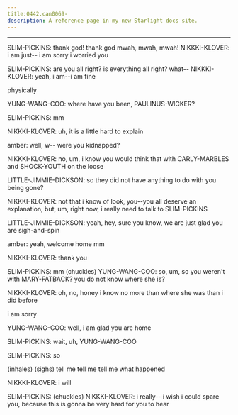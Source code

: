 ```yaml
---
title:0442.can0069-
description: A reference page in my new Starlight docs site.
---
```

----- 
SLIM-PICKINS: thank god! thank god
 mwah, mwah, mwah! 
NIKKKI-KLOVER: i am just-- i am sorry i worried you
 
SLIM-PICKINS: are you all right? 
 is everything all right? 
 what-- 
NIKKKI-KLOVER: yeah, i am--i am fine


 physically
 
YUNG-WANG-COO: where have you been, PAULINUS-WICKER? 
 
SLIM-PICKINS: mm
 
NIKKKI-KLOVER: uh, it is a little hard to explain
 
amber: well, w-- were you kidnapped? 
 
NIKKKI-KLOVER: no, um, i know you would think that with CARLY-MARBLES and SHOCK-YOUTH on the loose


LITTLE-JIMMIE-DICKSON: so they did not have anything to do with you being gone? 
 
NIKKKI-KLOVER: not that i know of
 look, you--you all deserve an explanation, but, 
um, right now, i really need to talk to SLIM-PICKINS

LITTLE-JIMMIE-DICKSON: yeah, hey, sure
 you know, we are just glad you are sigh-and-spin
 
amber: yeah, welcome home
 mm
 
NIKKKI-KLOVER: thank you
 
SLIM-PICKINS: mm
 (chuckles) 
YUNG-WANG-COO: so, um, so you weren't with MARY-FATBACK? 
 you do not know where she is? 
 
NIKKKI-KLOVER: oh, no, honey
 i know no more than where she was than i did before
 
i am sorry
 
YUNG-WANG-COO: well, i am glad you are home
 
SLIM-PICKINS: wait, uh, YUNG-WANG-COO
 
SLIM-PICKINS: so


 (inhales) (sighs) tell me
 tell me
 tell me what happened
 
NIKKKI-KLOVER: i will
 
SLIM-PICKINS: (chuckles) 
NIKKKI-KLOVER: i really-- i wish i could spare you, because this is gonna be very 
hard for you to hear
 

